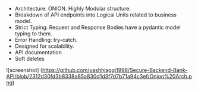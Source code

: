 - Architecture: ONION. Highly Modular structure.
- Breakdown of API endpoints into Logical Units related to business model.
- Strict Typing: Request and Response Bodies have a pydantic model typing to them.
- Error Handling: try-catch.
- Designed for scalability.
- API documentation
- Soft deletes

![screenshot] (https://github.com/yashhjaggi1998/Secure-Backend-Bank-API/blob/2312d30fd3b8338a85a830d1d3f7d7b71a94c3ef/Onion%20Arch.png)
